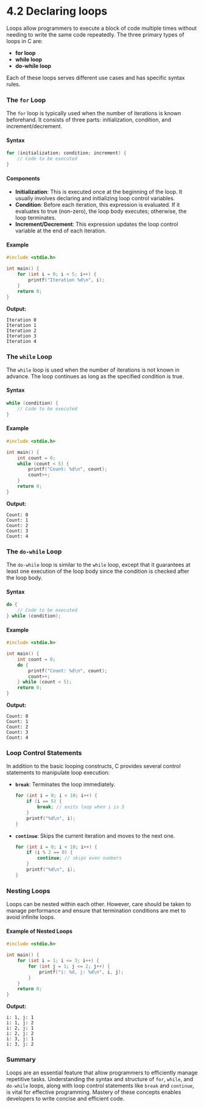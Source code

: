 # 4.2 Declaring loops


Loops allow programmers to execute a block of code multiple times without needing to write the same code repeatedly. The three primary types of loops in C are:

- **for loop**
- **while loop**
- **do-while loop**

Each of these loops serves different use cases and has specific syntax rules.

### The `for` Loop

The `for` loop is typically used when the number of iterations is known beforehand. It consists of three parts: initialization, condition, and increment/decrement.

#### Syntax

```c
for (initialization; condition; increment) {
    // Code to be executed
}
```

#### Components

- **Initialization**: This is executed once at the beginning of the loop. It usually involves declaring and initializing loop control variables.
- **Condition**: Before each iteration, this expression is evaluated. If it evaluates to true (non-zero), the loop body executes; otherwise, the loop terminates.
- **Increment/Decrement**: This expression updates the loop control variable at the end of each iteration.

#### Example

```c
#include <stdio.h>

int main() {
    for (int i = 0; i < 5; i++) {
        printf("Iteration %d\n", i);
    }
    return 0;
}
```

**Output:**

```
Iteration 0
Iteration 1
Iteration 2
Iteration 3
Iteration 4
```

### The `while` Loop

The `while` loop is used when the number of iterations is not known in advance. The loop continues as long as the specified condition is true.

#### Syntax

```c
while (condition) {
    // Code to be executed
}
```

#### Example

```c
#include <stdio.h>

int main() {
    int count = 0;
    while (count < 5) {
        printf("Count: %d\n", count);
        count++;
    }
    return 0;
}
```

**Output:**

```
Count: 0
Count: 1
Count: 2
Count: 3
Count: 4
```

### The `do-while` Loop

The `do-while` loop is similar to the `while` loop, except that it guarantees at least one execution of the loop body since the condition is checked after the loop body.

#### Syntax

```c
do {
    // Code to be executed
} while (condition);
```

#### Example

```c
#include <stdio.h>

int main() {
    int count = 0;
    do {
        printf("Count: %d\n", count);
        count++;
    } while (count < 5);
    return 0;
}
```

**Output:**

```
Count: 0
Count: 1
Count: 2
Count: 3
Count: 4
```

### Loop Control Statements

In addition to the basic looping constructs, C provides several control statements to manipulate loop execution:

- **`break`**: Terminates the loop immediately.
  
  ```c
  for (int i = 0; i < 10; i++) {
      if (i == 5) {
          break; // exits loop when i is 5
      }
      printf("%d\n", i);
  }
  ```

- **`continue`**: Skips the current iteration and moves to the next one.
  
  ```c
  for (int i = 0; i < 10; i++) {
      if (i % 2 == 0) {
          continue; // skips even numbers
      }
      printf("%d\n", i);
  }
  ```

###  Nesting Loops

Loops can be nested within each other. However, care should be taken to manage performance and ensure that termination conditions are met to avoid infinite loops.

#### Example of Nested Loops

```c
#include <stdio.h>

int main() {
    for (int i = 1; i <= 3; i++) {
        for (int j = 1; j <= 2; j++) {
            printf("i: %d, j: %d\n", i, j);
        }
    }
    return 0;
}
```

**Output:**

```
i: 1, j: 1
i: 1, j: 2
i: 2, j: 1
i: 2, j: 2
i: 3, j: 1
i: 3, j: 2
```

### Summary

Loops are an essential feature that allow programmers to efficiently manage repetitive tasks. Understanding the syntax and structure of `for`, `while`, and `do-while` loops, along with loop control statements like `break` and `continue`, is vital for effective programming. Mastery of these concepts enables developers to write concise and efficient code.
